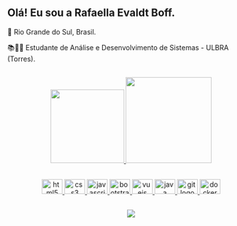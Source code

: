 ## Olá! Eu sou a Rafaella Evaldt Boff. <!--<img src="https://raw.githubusercontent.com/iampavangandhi/iampavangandhi/master/gifs/Hi.gif" width="30px">-->

  :round_pushpin: Rio Grande do Sul, Brasil.

  :books::woman_technologist: Estudante de Análise e Desenvolvimento de Sistemas - ULBRA (Torres).

##

<div align="center">
  <a href="https://github.com/rafaellaevboff">
  <img height="150em" src="https://github-readme-stats.vercel.app/api?username=rafaellaevboff&show_icons=true&theme=dracula&include_all_commits=true&count_private=true"/>
  <img height="175em" src="https://github-readme-stats.vercel.app/api/top-langs/?username=rafaellaevboff&layout=compact&langs_count=16&theme=dracula"/>
</div>

##
  
<div align="center">
  <img src="https://cdn.jsdelivr.net/gh/devicons/devicon/icons/html5/html5-original.svg" height="30" width="42" alt="html5 logo"  />
  <img src="https://cdn.jsdelivr.net/gh/devicons/devicon/icons/css3/css3-original.svg" height="30" width="42" alt="css3 logo"  />
  <img src="https://cdn.jsdelivr.net/gh/devicons/devicon/icons/javascript/javascript-original.svg" height="30" width="42" alt="javascript logo"  />
  <img src="https://cdn.jsdelivr.net/gh/devicons/devicon/icons/bootstrap/bootstrap-original.svg" height="30" width="42" alt="bootstrap logo"  />
  <img src="https://cdn.jsdelivr.net/gh/devicons/devicon/icons/vuejs/vuejs-original.svg" height="30" width="42" alt="vuejs logo"  />
  <img src="https://cdn.jsdelivr.net/gh/devicons/devicon/icons/java/java-original.svg" height="30" width="42" alt="java logo"  />
  <img src="https://cdn.jsdelivr.net/gh/devicons/devicon/icons/git/git-original.svg" height="30" width="42" alt="git logo"  />
  <img src="https://cdn.jsdelivr.net/gh/devicons/devicon/icons/docker/docker-original.svg" height="30" width="42" alt="docker logo"  />
</div>
  
  
##
  
<div align="center">
  <a href="https://www.linkedin.com/in/rafaellaevaldtboff/" target="_blank"><img src="https://img.shields.io/badge/-LinkedIn-%230077B5?style=for-the-badge&logo=linkedin&logoColor=white" target="_blank"></a>

<!--
**rafaellaevboff/rafaellaevboff** is a ✨ _special_ ✨ repository because its `README.md` (this file) appears on your GitHub profile.

Here are some ideas to get you started:

- 🔭 I’m currently working on ...
- 🌱 I’m currently learning ...
- 👯 I’m looking to collaborate on ...
- 🤔 I’m looking for help with ...
- 💬 Ask me about ...
- 📫 How to reach me: ...
- 😄 Pronouns: ...
- ⚡ Fun fact: ...
-->
